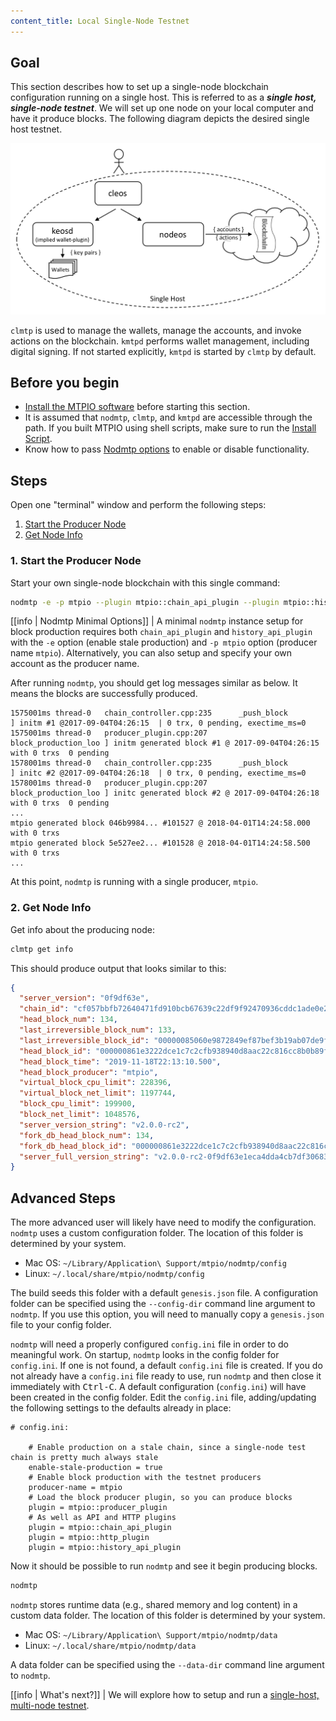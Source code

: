```yaml
---
content_title: Local Single-Node Testnet
---
```


## Goal

This section describes how to set up a single-node blockchain configuration running on a single host.  This is referred to as a _**single host, single-node testnet**_.  We will set up one node on your local computer and have it produce blocks.  The following diagram depicts the desired single host testnet.

![Single host single node testnet](single-host-single-node-testnet.png)

`clmtp` is used to manage the wallets, manage the accounts, and invoke actions on the blockchain.  `kmtpd` performs wallet management, including digital signing.  If not started explicitly, `kmtpd` is started by `clmtp` by default.

## Before you begin

* [Install the MTPIO software](../../../00_install/index.md) before starting this section.
* It is assumed that `nodmtp`, `clmtp`, and `kmtpd` are accessible through the path. If you built MTPIO using shell scripts, make sure to run the [Install Script](../../../00_install/01_build-from-source/01_shell-scripts/03_install-mtpio-binaries.md).
* Know how to pass [Nodmtp options](../../02_usage/00_nodmtp-options.md) to enable or disable functionality.

## Steps

Open one "terminal" window and perform the following steps:

1. [Start the Producer Node](#1-start-the-producer-node)
2. [Get Node Info](#2-get-node-info)

### 1. Start the Producer Node

Start your own single-node blockchain with this single command:

```sh
nodmtp -e -p mtpio --plugin mtpio::chain_api_plugin --plugin mtpio::history_api_plugin
```

[[info | Nodmtp Minimal Options]]
| A minimal `nodmtp` instance setup for block production requires both `chain_api_plugin` and `history_api_plugin` with the `-e` option (enable stale production) and `-p mtpio` option (producer name `mtpio`). Alternatively, you can also setup and specify your own account as the producer name.

After running `nodmtp`, you should get log messages similar as below. It means the blocks are successfully produced.

```console
1575001ms thread-0   chain_controller.cpp:235      _push_block          ] initm #1 @2017-09-04T04:26:15  | 0 trx, 0 pending, exectime_ms=0
1575001ms thread-0   producer_plugin.cpp:207       block_production_loo ] initm generated block #1 @ 2017-09-04T04:26:15 with 0 trxs  0 pending
1578001ms thread-0   chain_controller.cpp:235      _push_block          ] initc #2 @2017-09-04T04:26:18  | 0 trx, 0 pending, exectime_ms=0
1578001ms thread-0   producer_plugin.cpp:207       block_production_loo ] initc generated block #2 @ 2017-09-04T04:26:18 with 0 trxs  0 pending
...
mtpio generated block 046b9984... #101527 @ 2018-04-01T14:24:58.000 with 0 trxs
mtpio generated block 5e527ee2... #101528 @ 2018-04-01T14:24:58.500 with 0 trxs
...
```
At this point, `nodmtp` is running with a single producer, `mtpio`.

### 2. Get Node Info

Get info about the producing node:

```sh
clmtp get info
```

This should produce output that looks similar to this:

```json
{
  "server_version": "0f9df63e",
  "chain_id": "cf057bbfb72640471fd910bcb67639c22df9f92470936cddc1ade0e2f2e7dc4f",
  "head_block_num": 134,
  "last_irreversible_block_num": 133,
  "last_irreversible_block_id": "00000085060e9872849ef87bef3b19ab07de9faaed71154510c7f0aeeaddae2c",
  "head_block_id": "000000861e3222dce1c7c2cfb938940d8aac22c816cc8b0b89f6bf65a8ad5bdc",
  "head_block_time": "2019-11-18T22:13:10.500",
  "head_block_producer": "mtpio",
  "virtual_block_cpu_limit": 228396,
  "virtual_block_net_limit": 1197744,
  "block_cpu_limit": 199900,
  "block_net_limit": 1048576,
  "server_version_string": "v2.0.0-rc2",
  "fork_db_head_block_num": 134,
  "fork_db_head_block_id": "000000861e3222dce1c7c2cfb938940d8aac22c816cc8b0b89f6bf65a8ad5bdc",
  "server_full_version_string": "v2.0.0-rc2-0f9df63e1eca4dda4cb7df30683f4a1220599444"
}
```

## Advanced Steps

The more advanced user will likely have need to modify the configuration.  `nodmtp` uses a custom configuration folder.  The location of this folder is determined by your system.

* Mac OS: `~/Library/Application\ Support/mtpio/nodmtp/config`
* Linux: `~/.local/share/mtpio/nodmtp/config`

The build seeds this folder with a default `genesis.json` file.  A configuration folder can be specified using the `--config-dir` command line argument to `nodmtp`.  If you use this option, you will need to manually copy a `genesis.json` file to your config folder.
 
`nodmtp` will need a properly configured `config.ini` file in order to do meaningful work.  On startup, `nodmtp` looks in the config folder for `config.ini`.  If one is not found, a default `config.ini` file is created.  If you do not already have a `config.ini` file ready to use, run `nodmtp` and then close it immediately with <kbd>Ctrl-C</kbd>.  A default configuration (`config.ini`) will have been created in the config folder.  Edit the `config.ini` file, adding/updating the following settings to the defaults already in place:

```console
# config.ini:

    # Enable production on a stale chain, since a single-node test chain is pretty much always stale
    enable-stale-production = true
    # Enable block production with the testnet producers
    producer-name = mtpio
    # Load the block producer plugin, so you can produce blocks
    plugin = mtpio::producer_plugin
    # As well as API and HTTP plugins
    plugin = mtpio::chain_api_plugin
    plugin = mtpio::http_plugin
    plugin = mtpio::history_api_plugin
```

Now it should be possible to run `nodmtp` and see it begin producing blocks.

```sh
nodmtp
```

`nodmtp` stores runtime data (e.g., shared memory and log content) in a custom data folder.  The location of this folder is determined by your system.

* Mac OS: `~/Library/Application\ Support/mtpio/nodmtp/data`
* Linux: `~/.local/share/mtpio/nodmtp/data`
 
A data folder can be specified using the `--data-dir` command line argument to `nodmtp`.

[[info | What's next?]]
| We will explore how to setup and run a [single-host, multi-node testnet](01_local-multi-node-testnet.md).
